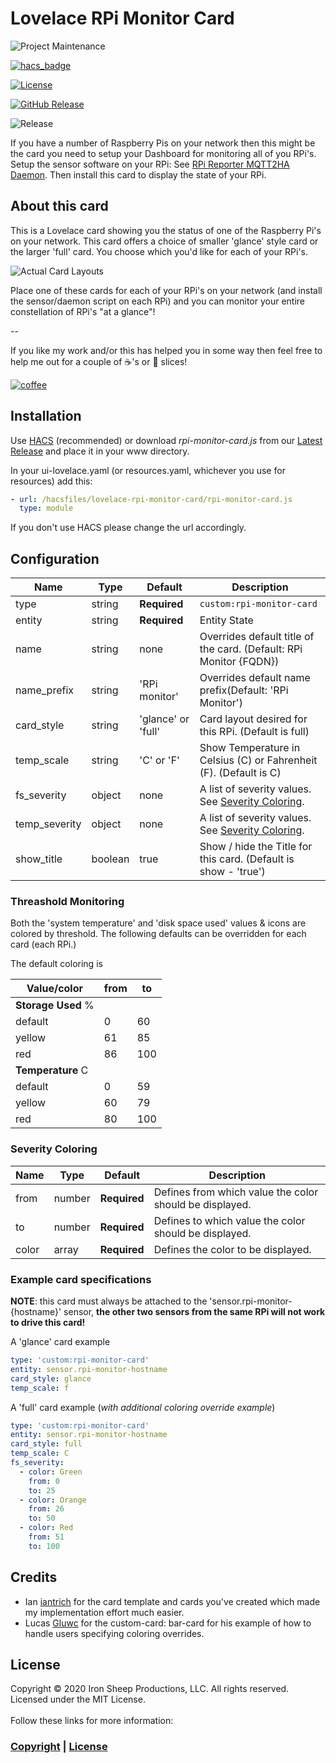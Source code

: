 # Lovelace RPi Monitor Card

![Project Maintenance][maintenance-shield]

[![hacs_badge][hacs-shield]](https://github.com/custom-components/hacs)

[![License][license-shield]](LICENSE)

[![GitHub Release][releases-shield]][releases]

![Release](https://github.com/ironsheep/lovelace-rpi-monitor-card/workflows/Release/badge.svg)

If you have a number of Raspberry Pis on your network then this might be the card you need to setup your Dashboard for monitoring all of you RPi's. Setup the sensor software on your RPi: See [RPi Reporter MQTT2HA Daemon](https://github.com/ironsheep/RPi-Reporter-MQTT2HA-Daemon). Then install this card to display the state of your RPi.

## About this card

This is a Lovelace card showing you the status of one of the Raspberry Pi's on your network. This card offers a choice of smaller 'glance' style card or the larger 'full' card. You choose which you'd like for each of your RPi's.

![Actual Card Layouts](./DOCs/images/LiveCards.png)

Place one of these cards for each of your RPi's on your network (and install the sensor/daemon script on each RPi) and you can monitor your entire constellation of RPi's "at a glance"!

--

If you like my work and/or this has helped you in some way then feel free to help me out for a couple of :coffee:'s or :pizza: slices!

[![coffee](https://www.buymeacoffee.com/assets/img/custom_images/black_img.png)](https://www.buymeacoffee.com/ironsheep)

## Installation

Use [HACS](https://github.com/custom-components/hacs) (recommended)
or download _rpi-monitor-card.js_ from our [Latest Release](https://github.com/ironsheep/lovelace-rpi-monitor-card/releases/latest) and place it in your www directory.

In your ui-lovelace.yaml (or resources.yaml, whichever you use for resources) add this:

```yaml
- url: /hacsfiles/lovelace-rpi-monitor-card/rpi-monitor-card.js
  type: module
```

If you don't use HACS please change the url accordingly.

## Configuration

| Name          | Type    | Default            | Description                                                             |
| ------------- | ------- | ------------------ | ----------------------------------------------------------------------- |
| type          | string  | **Required**       | `custom:rpi-monitor-card`                                               |
| entity        | string  | **Required**       | Entity State                                                            |
| name          | string  | none               | Overrides default title of the card. (Default: RPi Monitor {FQDN})      |
| name_prefix   | string  | 'RPi monitor'      | Overrides default name prefix(Default: 'RPi Monitor')                   |
| card_style    | string  | 'glance' or 'full' | Card layout desired for this RPi. (Default is full)                     |
| temp_scale    | string  | 'C' or 'F'         | Show Temperature in Celsius (C) or Fahrenheit (F). (Default is C)       |
| fs_severity   | object  | none               | A list of severity values. See [Severity Coloring](#severity-coloring). |
| temp_severity | object  | none               | A list of severity values. See [Severity Coloring](#severity-coloring). |
| show_title    | boolean | true               | Show / hide the Title for this card. (Default is show - 'true')         |

### Threashold Monitoring

Both the 'system temperature' and 'disk space used' values & icons are colored by threshold. The following defaults can be overridden for each card (each RPi.)

The default coloring is

| **Value**/color    | from | to  |
| ------------------ | ---- | --- |
| **Storage Used** % |      |
| default            | 0    | 60  |
| yellow             | 61   | 85  |
| red                | 86   | 100 |
| **Temperature** C  |      |
| default            | 0    | 59  |
| yellow             | 60   | 79  |
| red                | 80   | 100 |

### Severity Coloring

| Name  | Type   | Default      | Description                                             |
| ----- | ------ | ------------ | ------------------------------------------------------- |
| from  | number | **Required** | Defines from which value the color should be displayed. |
| to    | number | **Required** | Defines to which value the color should be displayed.   |
| color | array  | **Required** | Defines the color to be displayed.                      |

### Example card specifications

**NOTE**: this card must always be attached to the 'sensor.rpi-monitor-{hostname}' sensor, **the other two sensors from the same RPi will not work to drive this card!**

A 'glance' card example

```yaml
type: 'custom:rpi-monitor-card'
entity: sensor.rpi-monitor-hostname
card_style: glance
temp_scale: f
```

A 'full' card example (_with additional coloring override example_)

```yaml
type: 'custom:rpi-monitor-card'
entity: sensor.rpi-monitor-hostname
card_style: full
temp_scale: C
fs_severity:
  - color: Green
    from: 0
    to: 25
  - color: Orange
    from: 26
    to: 50
  - color: Red
    from: 51
    to: 100
```

## Credits

- Ian [iantrich](https://github.com/iantrich) for the card template and cards you've created which made my implementation effort much easier.
- Lucas [Gluwc](https://github.com/Gluwc) for the custom-card: bar-card for his example of how to handle users specifying coloring overrides.

## License

Copyright © 2020 Iron Sheep Productions, LLC. All rights reserved.<br />
Licensed under the MIT License. <br>
<br>
Follow these links for more information:

### [Copyright](copyright) | [License](LICENSE)

[maintenance-shield]: https://img.shields.io/badge/maintainer-S%20M%20Moraco%20%40ironsheepbiz-blue.svg?style=for-the-badge
[hacs-shield]: https://img.shields.io/badge/HACS-Default-orange.svg?style=for-the-badge
[license-shield]: https://camo.githubusercontent.com/bc04f96d911ea5f6e3b00e44fc0731ea74c8e1e9/68747470733a2f2f696d672e736869656c64732e696f2f6769746875622f6c6963656e73652f69616e74726963682f746578742d646976696465722d726f772e7376673f7374796c653d666f722d7468652d6261646765
[releases-shield]: https://img.shields.io/github/release/ironsheep/lovelace-rpi-monitor-card.svg?style=for-the-badge
[releases]: https://github.com/ironsheep/lovelace-rpi-monitor-card/releases
